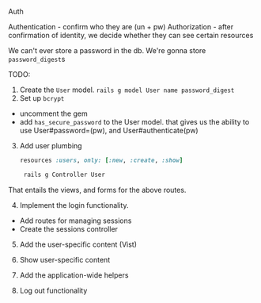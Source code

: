 Auth

Authentication - confirm who they are (un + pw)
Authorization - after confirmation of identity, we decide whether they can see certain resources

We can't ever store a password in the db.
We're gonna store `password_digest`s

TODO:

1. Create the `User` model.
   `rails g model User name password_digest`
2. Set up `bcrypt`

- uncomment the gem
- add `has_secure_password` to the User model. that gives us the ability to use User#password=(pw), and User#authenticate(pw)

3. Add user plumbing

   ```rb
   resources :users, only: [:new, :create, :show]
   ```

   ```bash
    rails g Controller User
   ```

That entails the views, and forms for the above routes.

4. Implement the login functionality.

- Add routes for managing sessions
- Create the sessions controller

5. Add the user-specific content (Vist)

6. Show user-specific content

7. Add the application-wide helpers

8. Log out functionality

